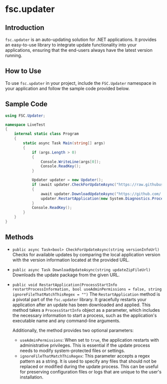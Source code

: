 # fsc.updater

## Introduction
`fsc.updater` is an auto-updating solution for .NET applications. It provides an easy-to-use library to integrate update functionality into your applications, ensuring that the end-users always have the latest version running.

## How to Use
To use `fsc.updater` in your project, include the `FSC.Updater` namespace in your application and follow the sample code provided below.

## Sample Code
```csharp
using FSC.Updater;

namespace LiveTest
{
    internal static class Program
    {
        static async Task Main(string[] args)
        {
            if (args.Length > 0)
            {
                Console.WriteLine(args[0]);
                Console.ReadKey();
            }

            Updater updater = new Updater();
            if (await updater.CheckForUpdateAsync("https://raw.githubusercontent.com/.../.../main/version.txt"))
            {
                await updater.DownloadUpdateAsync("https://github.com/.../.../raw/main/LiveTest.zip");
                updater.RestartApplication(new System.Diagnostics.ProcessStartInfo("LiveTest.exe", "HelloWorld"));
            }
            Console.ReadKey();
        }
    }
}
```

## Methods
- `public async Task<bool> CheckForUpdateAsync(string versionInfoUrl)`
   Checks for available updates by comparing the local application version with the version information located at the provided URL.

- `public async Task DownloadUpdateAsync(string updateZipFileUrl)`
   Downloads the update package from the given URL.

- `public void RestartApplication(ProcessStartInfo restartProcessInformation, bool useAdminPermissions = false, string ignoreFileThatMatchThisRegex = "")`
   The `RestartApplication` method is a pivotal part of the `fsc.updater` library. It gracefully restarts your application after an update has been downloaded and applied. This method takes a `ProcessStartInfo` object as a parameter, which includes the necessary information to start a process, such as the application's executable name and any command-line arguments.

   Additionally, the method provides two optional parameters:
   - `useAdminPermissions`: When set to `true`, the application restarts with administrative privileges. This is essential if the update process needs to modify system-protected files or settings.
   - `ignoreFileThatMatchThisRegex`: This parameter accepts a regex pattern as a string. It is used to specify any files that should not be replaced or modified during the update process. This can be useful for preserving configuration files or logs that are unique to the user's installation.
